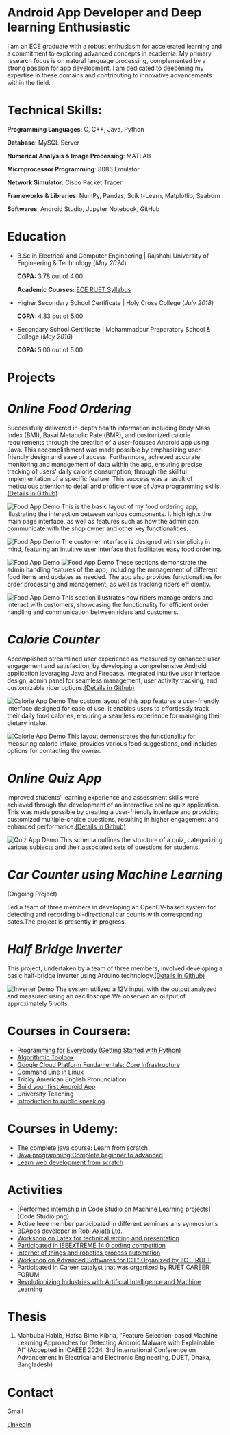 # Android App Developer and Deep learning Enthusiastic
I am an ECE graduate with a robust enthusiasm for accelerated learning and a commitment to exploring advanced concepts in academia. My primary research focus is on natural language processing, complemented by a strong passion for app development. I am dedicated to deepening my expertise in these domains and contributing to innovative advancements within the field.

# Technical Skills: 
**Programming Languages**: C, C++, Java, Python

**Database**: MySQL Server

**Numerical Analysis & Image Processing**: MATLAB

**Microprocessor Programming**: 8086 Emulator

**Network Simulator**: Cisco Packet Tracer

**Frameworks & Libraries**: NumPy, Pandas, Scikit-Learn, Matplotlib, Seaborn

**Softwares**: Android Studio, Jupyter Notebook, GitHub

# Education
- B.Sc in Electrical and Computer Engineering | Rajshahi University of Engineering & Technology (_May 2024_)

  **CGPA:** 3.78 out of 4.00
  
  **Academic Courses:** [ECE RUET Syllabus](https://ece.ruet.ac.bd/public/storage/files/ece-undergraduate-syllabus_1591597850.pdf)
  	
- Higher Secondary School Certificate	| Holy Cross College (_July 2018_)
  
  **CGPA:** 4.83 out of 5.00           		
- Secondary School Certificate | Mohammadpur Preparatory School & College (_May 2016_)
  
  **CGPA:** 5.00 out of 5.00  
  
# Projects
# *Online Food Ordering*

Successfully delivered in-depth health information including Body Mass Index (BMI), Basal Metabolic Rate (BMR), and customized calorie requirements through the creation of a user-focused Android app using Java. This accomplishment was made possible by emphasizing user-friendly design and ease of access. Furthermore, achieved accurate monitoring and management of data within the app, ensuring precise tracking of users' daily calorie consumption, through the skillful implementation of a specific feature. This success was a result of meticulous attention to detail and proficient use of Java programming skills.[(Details in Github)](https://github.com/mahbuba26/FoodAppNew)

![Food App Demo](/order1.png)
This is the basic layout of my food ordering app, illustrating the interaction between various components. It highlights the main page interface, as well as features such as how the admin can communicate with the shop owner and other key functionalities.

![Food App Demo](/order2.png)
The customer interface is designed with simplicity in mind, featuring an intuitive user interface that facilitates easy food ordering.

![Food App Demo](/order3.png)
![Food App Demo](/order4.png)
These sections demonstrate the admin handling features of the app, including the management of different food items and updates as needed. The app also provides functionalities for order processing and management, as well as tracking riders efficiently.

![Food App Demo](/order5.png)
This section illustrates how riders manage orders and interact with customers, showcasing the functionality for efficient order handling and communication between riders and customers.


# *Calorie Counter*
Accomplished streamlined user experience as measured by enhanced user engagement and satisfaction, by developing a comprehensive Android application leveraging Java and Firebase. Integrated intuitive user interface design, admin panel for seamless management, user activity tracking, and customizable rider options.[(Details in Github)](https://github.com/mahbuba26/Diet-Care)

![Calorie App Demo](assets/dd1.png)
The custom layout of this app features a user-friendly interface designed for ease of use. It enables users to effortlessly track their daily food calories, ensuring a seamless experience for managing their dietary intake.

![Calorie App Demo](/assets/dd2.png)
This layout demonstrates the functionality for measuring calorie intake, provides various food suggestions, and includes options for contacting the owner.


# *Online Quiz App*
Improved students' learning experience and assessment skills were achieved through the development of an interactive online quiz application. This was made possible by creating a user-friendly interface and providing customized multiple-choice questions, resulting in higher engagement and enhanced performance.[(Details in Github)](https://github.com/mahbuba26/Online-Quiz)

![Quiz App Demo](assets/q1.png)
This schema outlines the structure of a quiz, categorizing various subjects and their associated sets of questions for students.


# *Car Counter using Machine Learning*
(Ongoing Project)

Led a team of three members in developing an OpenCV-based system for detecting and recording bi-directional car counts with corresponding dates.The project is presently in progress.


# *Half Bridge Inverter*

This project, undertaken by a team of three members, involved developing a basic half-bridge inverter using Arduino technology.[(Details in Github)](https://github.com/mahbuba26/Half-bridge-inverter)

![Inverter Demo](assets/f1.png)
The system utilized a 12V input, with the output analyzed and measured using an oscilloscope.We observed an output of approximately 5 volts.

# Courses in Coursera:
* [Programming for Everybody (Getting Started with Python)](certificates/python.pdf)
* [Algorithmic Toolbox](certificates/AlgorithmicToolbox.pdf)
* [Google Cloud Platform Fundamentals: Core Infrastructure](certificates/cloud.pdf)
* [Command Line in Linux](certificates/Linux.pdf)
* Tricky American English Pronunciation
* [Build your first Android App](app.pdf)
* University Teaching
* [Introduction to public speaking](certificates/PublicSpeaking.pdf)

# Courses in Udemy:
* The complete java course: Learn from scratch
* [Java programming:Complete beginner to advanced](certificates/Udemy/java.pdf)
* [Learn web development from scratch](certificates/Udemy/web.pdf)

# Activities
- [Performed internship in Code Studio on Machine Learning projects](Code Studio.png)
- Active Ieee member participated in different seminars ans synmosiums
- BDApps developer in Robi Axiata Ltd. 
- [Workshop on Latex for technical writing and presentation](latex.pdf)
- [Participated in IEEEXTREME 14.0 coding competition](certificates/workshop/IEEEXtreme14.0.pdf)
- [Internet of things and robotics process automation](certificates/workshop/MahbubaHabib(1).pdf)
- [Workshop on Advanced Softwares for ICT” Organized by IICT, RUET](certificates/workshop/workshop.pdf)
- Participated in Career catalyst that was organized by RUET CAREER FORUM
- [Revolutionizing Industries with Artificial Intelligence and Machine Learning](certificates/workshop/Participation_Certificate_Mahbuba.pdf)


# Thesis
1. Mahbuba Habib, Hafsa Binte Kibria, “Feature Selection-based Machine Learning Approaches for Detecting Android Malware with Explainable AI”  (Accepted in ICAEEE
2024, 3rd International Conference on Advancement in Electrical and Electronic Engineering, DUET, Dhaka, Bangladesh)

# Contact
[Gmail](mahbuba.eceruet@gmail.com)

[LinkedIn](https://www.linkedin.com/in/mahbuba-h-408b461a6/)
   

